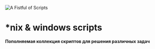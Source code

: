 ![A Fistful of Scripts](http://habrastorage.org/files/ec5/7f9/055/ec57f9055ddd4cf1b207ad4182d73b30.jpg)

*nix & windows scripts
=========

**Пополняемая коллекция скриптов для решения различных задач**
 
